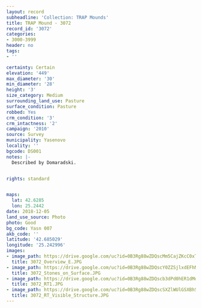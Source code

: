 ```yaml
---
layout: record
subheadline: 'Collection: TRAP Mounds'
title: TRAP Mound - 3072
record_id: '3072'
categories:
- 3000-3999
header: no
tags:
- ''

certainty: Certain
elevation: '449'
max_diameter: '30'
min_diameter: '28'
height: '3'
size_category: Medium
surrounding_land_use: Pasture
surface_condition: Pasture
robbed: Yes
crm_condition: '3'
crm_intactness: '2'
campaign: '2010'
source: Survey
municipality: Yasenovo
locality: ''
bgcode: DS001
notes: |-
  Described by Domaradski.


rights: standard


maps:
  lat: 42.6285
  lon: 25.2442
date: 2018-12-05
land_use_source: Photo
photo: Good
bg_code: Yasn 007
akb_code: ''
latitude: '42.685029'
longitude: '25.242996'
images:
- image_path: https://drive.google.com/uc?id=0B3Rg88wZDQscMm5CajZKcC0xT0E
  title: 3072_Overview_E.JPG
- image_path: https://drive.google.com/uc?id=0B3Rg88wZDQscY0ZZSjlxdEFhNGM
  title: 3072_Stones_on_Surface.JPG
- image_path: https://drive.google.com/uc?id=0B3Rg88wZDQscb3dPd0hER1dMdG8
  title: 3072_RT1.JPG
- image_path: https://drive.google.com/uc?id=0B3Rg88wZDQscSXZlWUlGSXBhSFU
  title: 3072_RT_Visible_Structure.JPG
---
```

